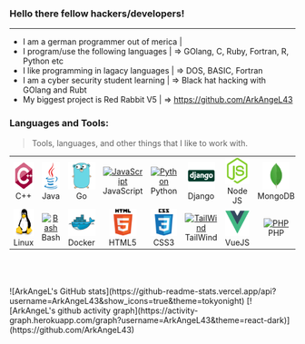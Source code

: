 ### Hello there fellow hackers/developers!

__________________________________________________________________________________________
- I am a german programmer out of merica | <br>
- I program/use the following languages  | => GOlang, C, Ruby, Fortran, R, Python etc <br>
- I like programming in lagacy languages | => DOS, BASIC, Fortran <br>
- I am a cyber security student learning | => Black hat hacking with GOlang and Rubt <br>
- My biggest project is Red Rabbit V5    | => https://github.com/ArkAngeL43 <br>


### Languages and Tools:

> Tools, languages, and other things that I like to work with.


<table align="center">
  <tr>
        <td align="center" width="96">
      <a href="#yasserjanah-tech">
        <img src="https://raw.githubusercontent.com/devicons/devicon/master/icons/cplusplus/cplusplus-original.svg" width="48" height="48" alt="C++" />
      </a>
      <br>C++
    </td>
        <td align="center" width="96">
      <a href="#yasserjanah-tech">
        <img src="https://raw.githubusercontent.com/devicons/devicon/master/icons/java/java-original.svg" width="48" height="48" alt="Java" />
      </a>
      <br>Java
    </td>    
        <td align="center" width="96">
      <a href="#yasserjanah-tech">
        <img src="https://raw.githubusercontent.com/devicons/devicon/master/icons/go/go-original.svg" width="48" height="48" alt="Go" />
      </a>
      <br>Go
    </td>
    <td align="center" width="96">
      <a href="#suhailkakar-tech">
        <img src="https://upload.wikimedia.org/wikipedia/commons/thumb/9/99/Unofficial_JavaScript_logo_2.svg/1024px-Unofficial_JavaScript_logo_2.svg.png" width="48" height="48" alt="JavaScript" />
      </a>
      <br>JavaScript
    </td>
    <td align="center" width="96">
      <a href="#suhailkakar-tech">
        <img src="https://upload.wikimedia.org/wikipedia/commons/thumb/c/c3/Python-logo-notext.svg/1200px-Python-logo-notext.svg.png" width="48" height="48" alt="Python" />
      </a>
      <br>Python
    </td>
    <td align="center" width="96">
      <a href="#suhailkakar-tech">
        <img src="https://raw.githubusercontent.com/devicons/devicon/master/icons/django/django-original.svg" width="48" height="48" alt="Django" />
      </a>
      <br>Django
    </td>
    <td align="center" width="96">
      <a href="#suhailkakar-tech">
        <img src="https://raw.githubusercontent.com/devicons/devicon/master/icons/nodejs/nodejs-original.svg" width="48" height="48" alt="Node JS" />
      </a>
      <br>Node JS
    </td>
     <td align="center" width="96"> 
      <a href="#suhailkakar-tech" >
        <img src="https://raw.githubusercontent.com/devicons/devicon/master/icons/mongodb/mongodb-original.svg" width="48" height="48" alt="Mongo DB" />
      </a>
      <br>MongoDB
    </td>
  </tr>
  <tr>
    <td align="center" width="96"> 
      <a href="#suhailkakar-tech" >
        <img src="https://raw.githubusercontent.com/devicons/devicon/master/icons/linux/linux-original.svg" width="48" height="48" alt="Linux" />
      </a>
      <br>Linux
    </td>
    <td align="center" width="96">
      <a href="#suhailkakar-tech">
        <img src="https://bashlogo.com/img/symbol/png/full_colored_dark.png" width="48" height="48" alt="Bash" />
      </a>
      <br>Bash
    </td>
    <td align="center"  width="96">
      <a href="#suhailkakar-tech">
        <img src="https://raw.githubusercontent.com/devicons/devicon/master/icons/docker/docker-original.svg" width="48" height="48" alt="Docker" />
      </a>
      <br>Docker
    </td>
    <td align="center" width="96">
      <a href="#suhailkakar-tech" >
        <img src="https://raw.githubusercontent.com/devicons/devicon/master/icons/html5/html5-original-wordmark.svg" width="48" height="48" alt="HTML5" />
      </a>
      <br>HTML5
    </td>
    <td align="center" width="96">
      <a href="#suhailkakar-tech">
        <img src="https://raw.githubusercontent.com/devicons/devicon/master/icons/css3/css3-original-wordmark.svg" width="48" height="48" alt="CSS3" />
      </a>
      <br>CSS3
    </td>
        <td align="center" width="96">
      <a href="#suhailkakar-tech">
        <img src="https://tailwindcss.com/_next/static/media/tailwindcss-mark.cb8046c163f77190406dfbf4dec89848.svg" width="48" height="48" alt="TailWind" />
      </a>
      <br>TailWind
    </td>
    <td align="center"  width="96">
      <a href="#suhailkakar-tech">
        <img src="https://raw.githubusercontent.com/devicons/devicon/master/icons/vuejs/vuejs-original.svg" width="48" height="48" alt="VueJS" />
      </a>
      <br>VueJS
    </td>
    <td align="center" width="96">
      <a href="#suhailkakar-tech" >
        <img src="https://i.ibb.co/LzmYpDX/146-1466902-php-logo-png-transparent-php-logo-png-png-removebg-preview.png" width="48" height="48" alt="PHP" />
      </a>
      <br>PHP
    </td>
    <td align="center" width="96">
      <a href="#suhailkakar-tech" >
        <img src="https://raw.githubusercontent.com/devicons/devicon/master/icons/git/git-original.svg" width="48" height="48" alt="Git" />
      </a>
      <br>Git
    </td>
  </tr>
</table>

<br/>

<br/>
<br/>
![ArkAngeL's GitHub stats](https://github-readme-stats.vercel.app/api?username=ArkAngeL43&show_icons=true&theme=tokyonight)
[![ArkAngeL's github activity graph](https://activity-graph.herokuapp.com/graph?username=ArkAngeL43&theme=react-dark)](https://github.com/ArkAngeL43)



<!--
-   The languages i write in most => Fortran, Golang, Ruby, Perl, C, Python3
-   Newest project                => https://github.com/ArkAngeL43/Red-Rabbit-V4 
-   I’m looking to collaborate on ...
- 🤔 I’m looking for help with ...
- 💬 Ask me about ...
- 📫 How to reach me: ...
- 😄 Pronouns: ...
- ⚡ Fun fact: ...
-->
